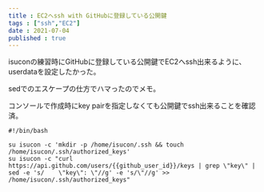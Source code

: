 ```yaml
---
title : EC2へssh with GitHubに登録している公開鍵
tags : ["ssh","EC2"]
date : 2021-07-04
published : true
---
```


isuconの練習時にGitHubに登録している公開鍵でEC2へssh出来るように、userdataを設定したかった。

sedでのエスケープの仕方でハマったのでメモ。

コンソールで作成時にkey pairを指定しなくても公開鍵でssh出来ることを確認済。

```
#!/bin/bash

su isucon -c 'mkdir -p /home/isucon/.ssh && touch /home/isucon/.ssh/authorized_keys'
su isucon -c "curl https://api.github.com/users/{{github_user_id}}/keys | grep \"key\" | sed -e 's/    \"key\": \"//g' -e 's/\"//g' >> /home/isucon/.ssh/authorized_keys"
```